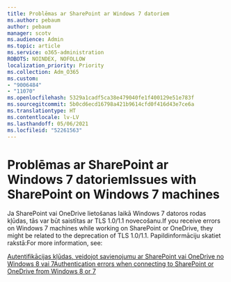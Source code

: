 ```yaml
---
title: Problēmas ar SharePoint ar Windows 7 datoriem
ms.author: pebaum
author: pebaum
manager: scotv
ms.audience: Admin
ms.topic: article
ms.service: o365-administration
ROBOTS: NOINDEX, NOFOLLOW
localization_priority: Priority
ms.collection: Adm_O365
ms.custom:
- "9006484"
- "11070"
ms.openlocfilehash: 5329a1cadf5ca38e479040fe1f400129e51e783f
ms.sourcegitcommit: 5b0cd6ecd16798a421b9614cfd0f416d43e7ce6a
ms.translationtype: HT
ms.contentlocale: lv-LV
ms.lasthandoff: 05/06/2021
ms.locfileid: "52261563"
---
```

# <a name="issues-with-sharepoint-on-windows-7-machines"></a><span data-ttu-id="35b79-102">Problēmas ar SharePoint ar Windows 7 datoriem</span><span class="sxs-lookup"><span data-stu-id="35b79-102">Issues with SharePoint on Windows 7 machines</span></span>

<span data-ttu-id="35b79-103">Ja SharePoint vai OneDrive lietošanas laikā Windows 7 datoros rodas kļūdas, tās var būt saistītas ar TLS 1.0/1.1 novecošanu.</span><span class="sxs-lookup"><span data-stu-id="35b79-103">If you receive errors on Windows 7 machines while working on SharePoint or OneDrive, they might be related to the deprecation of TLS 1.0/1.1.</span></span> <span data-ttu-id="35b79-104">Papildinformāciju skatiet rakstā:</span><span class="sxs-lookup"><span data-stu-id="35b79-104">For more information, see:</span></span>

[<span data-ttu-id="35b79-105">Autentifikācijas kļūdas, veidojot savienojumu ar SharePoint vai OneDrive no Windows 8 vai 7</span><span class="sxs-lookup"><span data-stu-id="35b79-105">Authentication errors when connecting to SharePoint or OneDrive from Windows 8 or 7</span></span>](https://docs.microsoft.com/sharepoint/troubleshoot/administration/authentication-errors-windows7)



